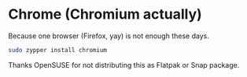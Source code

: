 # Chrome (Chromium actually)

Because one browser (Firefox, yay) is not enough these days. 

```bash
sudo zypper install chromium
```

Thanks OpenSUSE for not distributing this as Flatpak or Snap package.
